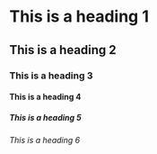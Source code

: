 
# This is a heading 1

## This is a heading 2

### This is a heading 3

#### This is a heading 4

##### This is a heading 5

###### This is a heading 6